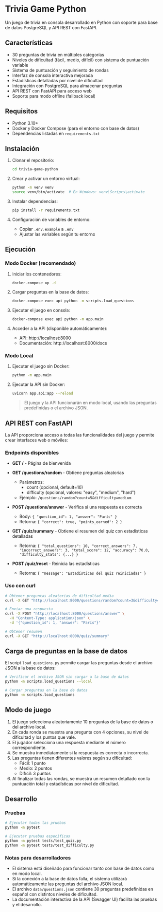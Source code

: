 # Trivia Game Python

Un juego de trivia en consola desarrollado en Python con soporte para base de datos PostgreSQL y API REST con FastAPI.

## Características

- 30 preguntas de trivia en múltiples categorías
- Niveles de dificultad (fácil, medio, difícil) con sistema de puntuación variable
- Sistema de puntuación y seguimiento de rondas
- Interfaz de consola interactiva mejorada
- Estadísticas detalladas por nivel de dificultad
- Integración con PostgreSQL para almacenar preguntas
- API REST con FastAPI para acceso web
- Soporte para modo offline (fallback local)

## Requisitos

- Python 3.10+
- Docker y Docker Compose (para el entorno con base de datos)
- Dependencias listadas en `requirements.txt`

## Instalación

1. Clonar el repositorio:
   ```bash
   cd trivia-game-python
   ```

2. Crear y activar un entorno virtual:
   ```bash
   python -m venv venv
   source venv/bin/activate  # En Windows: venv\Scripts\activate
   ```

3. Instalar dependencias:
   ```bash
   pip install -r requirements.txt
   ```

4. Configuración de variables de entorno:
   - Copiar `.env.example` a `.env`
   - Ajustar las variables según tu entorno

## Ejecución

### Modo Docker (recomendado)

1. Iniciar los contenedores:
   ```bash
   docker-compose up -d
   ```

2. Cargar preguntas en la base de datos:
   ```bash
   docker-compose exec api python -m scripts.load_questions
   ```

3. Ejecutar el juego en consola:
   ```bash
   docker-compose exec api python -m app.main
   ```

4. Acceder a la API (disponible automáticamente):
   - API: http://localhost:8000
   - Documentación: http://localhost:8000/docs

### Modo Local

1. Ejecutar el juego sin Docker:
   ```bash
   python -m app.main
   ```

2. Ejecutar la API sin Docker:
   ```bash
   uvicorn app.api:app --reload
   ```

   > El juego y la API funcionarán en modo local, usando las preguntas predefinidas o el archivo JSON.

## API REST con FastAPI

La API proporciona acceso a todas las funcionalidades del juego y permite crear interfaces web o móviles:

### Endpoints disponibles

- **GET /** - Página de bienvenida
- **GET /questions/random** - Obtiene preguntas aleatorias
  - Parámetros: 
    - count (opcional, default=10)
    - difficulty (opcional, valores: "easy", "medium", "hard")
  - Ejemplo: `/questions/random?count=5&difficulty=medium`
  
- **POST /questions/answer** - Verifica si una respuesta es correcta
  - Body: `{ "question_id": 1, "answer": "París" }`
  - Retorna: `{ "correct": true, "points_earned": 2 }`
  
- **GET /quiz/summary** - Obtiene el resumen del quiz con estadísticas detalladas
  - Retorna: `{ "total_questions": 10, "correct_answers": 7, "incorrect_answers": 3, "total_score": 12, "accuracy": 70.0, "difficulty_stats": {...} }`
  
- **POST /quiz/reset** - Reinicia las estadísticas
  - Retorna: `{ "message": "Estadísticas del quiz reiniciadas" }`

### Uso con curl

```bash
# Obtener preguntas aleatorias de dificultad media
curl -X GET "http://localhost:8000/questions/random?count=3&difficulty=medium"

# Enviar una respuesta
curl -X POST "http://localhost:8000/questions/answer" \
  -H "Content-Type: application/json" \
  -d '{"question_id": 1, "answer": "París"}'

# Obtener resumen
curl -X GET "http://localhost:8000/quiz/summary"
```

## Carga de preguntas en la base de datos

El script `load_questions.py` permite cargar las preguntas desde el archivo JSON a la base de datos:

```bash
# Verificar el archivo JSON sin cargar a la base de datos
python -m scripts.load_questions --local

# Cargar preguntas en la base de datos
python -m scripts.load_questions
```

## Modo de juego

1. El juego selecciona aleatoriamente 10 preguntas de la base de datos o del archivo local.
2. En cada ronda se muestra una pregunta con 4 opciones, su nivel de dificultad y los puntos que vale.
3. El jugador selecciona una respuesta mediante el número correspondiente.
4. Se muestra inmediatamente si la respuesta es correcta o incorrecta.
5. Las preguntas tienen diferentes valores según su dificultad:
   - Fácil: 1 punto
   - Medio: 2 puntos
   - Difícil: 3 puntos
6. Al finalizar todas las rondas, se muestra un resumen detallado con la puntuación total y estadísticas por nivel de dificultad.

## Desarrollo

### Pruebas

```bash
# Ejecutar todas las pruebas
python -m pytest

# Ejecutar pruebas específicas
python -m pytest tests/test_quiz.py
python -m pytest tests/test_difficulty.py
```

### Notas para desarrolladores

- El sistema está diseñado para funcionar tanto con base de datos como en modo local.
- Si la conexión a la base de datos falla, el sistema utilizará automáticamente las preguntas del archivo JSON local.
- El archivo `data/questions.json` contiene 30 preguntas predefinidas en español con distintos niveles de dificultad.
- La documentación interactiva de la API (Swagger UI) facilita las pruebas y el desarrollo.

